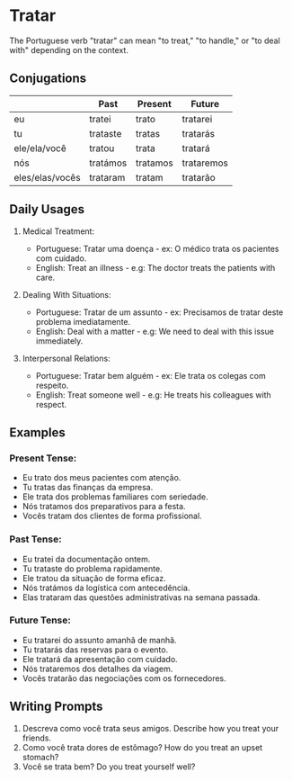 # Tratar

The Portuguese verb "tratar" can mean "to treat," "to handle," or "to deal with" depending on the context.

## Conjugations

|                 | Past     | Present  | Future     |
| --------------- | -------- | -------- | ---------- |
| eu              | tratei   | trato    | tratarei   |
| tu              | trataste | tratas   | tratarás   |
| ele/ela/você    | tratou   | trata    | tratará    |
| nós             | tratámos | tratamos | trataremos |
| eles/elas/vocês | trataram | tratam   | tratarão   |

## Daily Usages

1. Medical Treatment:

   - Portuguese: Tratar uma doença - ex: O médico trata os pacientes com cuidado.
   - English: Treat an illness - e.g: The doctor treats the patients with care.

2. Dealing With Situations:

   - Portuguese: Tratar de um assunto - ex: Precisamos de tratar deste problema imediatamente.
   - English: Deal with a matter - e.g: We need to deal with this issue immediately.

3. Interpersonal Relations:

   - Portuguese: Tratar bem alguém - ex: Ele trata os colegas com respeito.
   - English: Treat someone well - e.g: He treats his colleagues with respect.

## Examples

### Present Tense:

- Eu trato dos meus pacientes com atenção.
- Tu tratas das finanças da empresa.
- Ele trata dos problemas familiares com seriedade.
- Nós tratamos dos preparativos para a festa.
- Vocês tratam dos clientes de forma profissional.

### Past Tense:

- Eu tratei da documentação ontem.
- Tu trataste do problema rapidamente.
- Ele tratou da situação de forma eficaz.
- Nós tratámos da logística com antecedência.
- Elas trataram das questões administrativas na semana passada.

### Future Tense:

- Eu tratarei do assunto amanhã de manhã.
- Tu tratarás das reservas para o evento.
- Ele tratará da apresentação com cuidado.
- Nós trataremos dos detalhes da viagem.
- Vocês tratarão das negociações com os fornecedores.

## Writing Prompts

1. Descreva como você trata seus amigos. Describe how you treat your friends.
2. Como você trata dores de estômago? How do you treat an upset stomach?
3. Você se trata bem? Do you treat yourself well?
